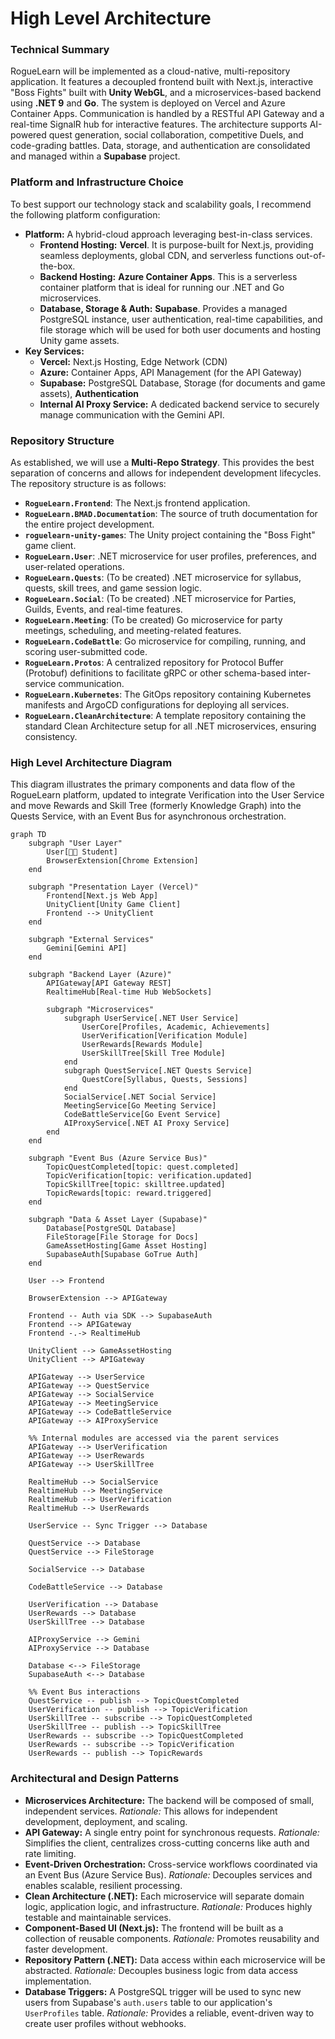# **High Level Architecture**

### **Technical Summary**

RogueLearn will be implemented as a cloud-native, multi-repository application. It features a decoupled frontend built with Next.js, interactive "Boss Fights" built with **Unity WebGL**, and a microservices-based backend using **.NET 9** and **Go**. The system is deployed on Vercel and Azure Container Apps. Communication is handled by a RESTful API Gateway and a real-time SignalR hub for interactive features. The architecture supports AI-powered quest generation, social collaboration, competitive Duels, and code-grading battles. Data, storage, and authentication are consolidated and managed within a **Supabase** project.

### **Platform and Infrastructure Choice**

To best support our technology stack and scalability goals, I recommend the following platform configuration:

*   **Platform:** A hybrid-cloud approach leveraging best-in-class services.
    *   **Frontend Hosting:** **Vercel**. It is purpose-built for Next.js, providing seamless deployments, global CDN, and serverless functions out-of-the-box.
    *   **Backend Hosting:** **Azure Container Apps**. This is a serverless container platform that is ideal for running our .NET and Go microservices.
    *   **Database, Storage & Auth:** **Supabase**. Provides a managed PostgreSQL instance, user authentication, real-time capabilities, and file storage which will be used for both user documents and hosting Unity game assets.
*   **Key Services:**
    *   **Vercel:** Next.js Hosting, Edge Network (CDN)
    *   **Azure:** Container Apps, API Management (for the API Gateway)
    *   **Supabase:** PostgreSQL Database, Storage (for documents and game assets), **Authentication**
    *   **Internal AI Proxy Service:** A dedicated backend service to securely manage communication with the Gemini API.

### **Repository Structure**

As established, we will use a **Multi-Repo Strategy**. This provides the best separation of concerns and allows for independent development lifecycles. The repository structure is as follows:

*   **`RogueLearn.Frontend`**: The Next.js frontend application.
*   **`RogueLearn.BMAD.Documentation`**: The source of truth documentation for the entire project development.
*   **`roguelearn-unity-games`**: The Unity project containing the "Boss Fight" game client.
*   **`RogueLearn.User`**: .NET microservice for user profiles, preferences, and user-related operations.
*   **`RogueLearn.Quests`**: (To be created) .NET microservice for syllabus, quests, skill trees, and game session logic.
*   **`RogueLearn.Social`**: (To be created) .NET microservice for Parties, Guilds, Events, and real-time features.
*   **`RogueLearn.Meeting`**: (To be created) Go microservice for party meetings, scheduling, and meeting-related features.
*   **`RogueLearn.CodeBattle`**: Go microservice for compiling, running, and scoring user-submitted code.
*   **`RogueLearn.Protos`**: A centralized repository for Protocol Buffer (Protobuf) definitions to facilitate gRPC or other schema-based inter-service communication.
*   **`RogueLearn.Kubernetes`**: The GitOps repository containing Kubernetes manifests and ArgoCD configurations for deploying all services.
*   **`RogueLearn.CleanArchitecture`**: A template repository containing the standard Clean Architecture setup for all .NET microservices, ensuring consistency.

### **High Level Architecture Diagram**

This diagram illustrates the primary components and data flow of the RogueLearn platform, updated to integrate Verification into the User Service and move Rewards and Skill Tree (formerly Knowledge Graph) into the Quests Service, with an Event Bus for asynchronous orchestration.

```mermaid
graph TD
    subgraph "User Layer"
        User[👩‍🎓 Student]
        BrowserExtension[Chrome Extension]
    end

    subgraph "Presentation Layer (Vercel)"
        Frontend[Next.js Web App]
        UnityClient[Unity Game Client]
        Frontend --> UnityClient
    end

    subgraph "External Services"
        Gemini[Gemini API]
    end

    subgraph "Backend Layer (Azure)"
        APIGateway[API Gateway REST]
        RealtimeHub[Real-time Hub WebSockets]
        
        subgraph "Microservices"
            subgraph UserService[.NET User Service]
                UserCore[Profiles, Academic, Achievements]
                UserVerification[Verification Module]
                UserRewards[Rewards Module]
                UserSkillTree[Skill Tree Module]
            end
            subgraph QuestService[.NET Quests Service]
                QuestCore[Syllabus, Quests, Sessions]
            end
            SocialService[.NET Social Service]
            MeetingService[Go Meeting Service]
            CodeBattleService[Go Event Service]
            AIProxyService[.NET AI Proxy Service]
        end
    end

    subgraph "Event Bus (Azure Service Bus)"
        TopicQuestCompleted[topic: quest.completed]
        TopicVerification[topic: verification.updated]
        TopicSkillTree[topic: skilltree.updated]
        TopicRewards[topic: reward.triggered]
    end

    subgraph "Data & Asset Layer (Supabase)"
        Database[PostgreSQL Database]
        FileStorage[File Storage for Docs]
        GameAssetHosting[Game Asset Hosting]
        SupabaseAuth[Supabase GoTrue Auth]
    end

    User --> Frontend

    BrowserExtension --> APIGateway

    Frontend -- Auth via SDK --> SupabaseAuth
    Frontend --> APIGateway
    Frontend -.-> RealtimeHub

    UnityClient --> GameAssetHosting
    UnityClient --> APIGateway
    
    APIGateway --> UserService
    APIGateway --> QuestService
    APIGateway --> SocialService
    APIGateway --> MeetingService
    APIGateway --> CodeBattleService
    APIGateway --> AIProxyService
    
    %% Internal modules are accessed via the parent services
    APIGateway --> UserVerification
    APIGateway --> UserRewards
    APIGateway --> UserSkillTree
    
    RealtimeHub --> SocialService
    RealtimeHub --> MeetingService
    RealtimeHub --> UserVerification
    RealtimeHub --> UserRewards

    UserService -- Sync Trigger --> Database

    QuestService --> Database
    QuestService --> FileStorage
    
    SocialService --> Database
    
    CodeBattleService --> Database
    
    UserVerification --> Database
    UserRewards --> Database
    UserSkillTree --> Database
    
    AIProxyService --> Gemini
    AIProxyService --> Database

    Database <--> FileStorage
    SupabaseAuth <--> Database

    %% Event Bus interactions
    QuestService -- publish --> TopicQuestCompleted
    UserVerification -- publish --> TopicVerification
    UserSkillTree -- subscribe --> TopicQuestCompleted
    UserSkillTree -- publish --> TopicSkillTree
    UserRewards -- subscribe --> TopicQuestCompleted
    UserRewards -- subscribe --> TopicVerification
    UserRewards -- publish --> TopicRewards
```

### **Architectural and Design Patterns**

*   **Microservices Architecture:** The backend will be composed of small, independent services. *Rationale:* This allows for independent development, deployment, and scaling.
*   **API Gateway:** A single entry point for synchronous requests. *Rationale:* Simplifies the client, centralizes cross-cutting concerns like auth and rate limiting.
*   **Event-Driven Orchestration:** Cross-service workflows coordinated via an Event Bus (Azure Service Bus). *Rationale:* Decouples services and enables scalable, resilient processing.
*   **Clean Architecture (.NET):** Each microservice will separate domain logic, application logic, and infrastructure. *Rationale:* Produces highly testable and maintainable services.
*   **Component-Based UI (Next.js):** The frontend will be built as a collection of reusable components. *Rationale:* Promotes reusability and faster development.
*   **Repository Pattern (.NET):** Data access within each microservice will be abstracted. *Rationale:* Decouples business logic from data access implementation.
*   **Database Triggers:** A PostgreSQL trigger will be used to sync new users from Supabase's `auth.users` table to our application's `UserProfiles` table. *Rationale:* Provides a reliable, event-driven way to create user profiles without webhooks.
